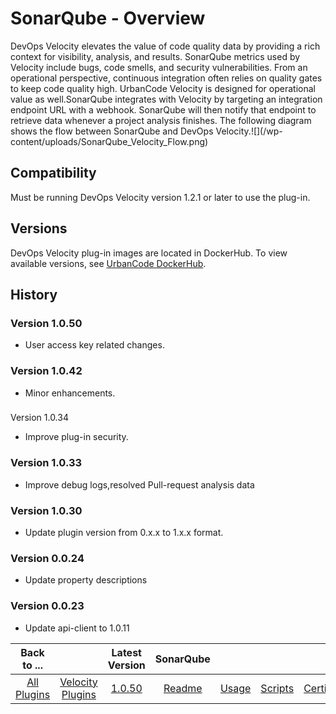 
# SonarQube - Overview

DevOps Velocity elevates the value of code quality data by providing a rich context for visibility,
analysis, and results. SonarQube metrics used by Velocity include bugs, code smells, and security vulnerabilities. From
an operational perspective, continuous integration often relies on quality gates to keep code quality high. UrbanCode
Velocity is designed for operational value as well.SonarQube integrates with Velocity by targeting an integration
endpoint URL with a webhook. SonarQube will then notify that endpoint to retrieve data whenever a project analysis
finishes. The following diagram shows the flow between SonarQube and DevOps Velocity.![](/wp-
content/uploads/SonarQube_Velocity_Flow.png)

## Compatibility

Must be running DevOps Velocity version 1.2.1 or later to use the plug-in.

## Versions

DevOps Velocity plug-in images are located in DockerHub. To view available versions, see [UrbanCode DockerHub](https://hub.docker.com/r/urbancode/ucv-ext-sonarqube/tags).

## History

### Version 1.0.50

* User access key related changes.

### Version 1.0.42

* Minor enhancements.

###
Version 1.0.34

* Improve plug-in security.

### Version 1.0.33

* Improve debug logs,resolved Pull-request analysis data

### Version 1.0.30

* Update plugin version from 0.x.x to 1.x.x format.

### Version 0.0.24

* Update property descriptions

### Version 0.0.23

* Update api-client to 1.0.11


|Back to ...||Latest Version|SonarQube |||||
| :---: | :---: | :---: | :---: | :---: | :---: | :---: | :---: |
|[All Plugins](../../index.md)|[Velocity Plugins](../README.md)|[1.0.50](https://raw.githubusercontent.com/UrbanCode/IBM-UCV-PLUGINS/main/files/ucv-ext-sonarqube/ucv-ext-sonarqube-1.0.50.tar.zip)|[Readme](README.md)|[Usage](usage.md)|[Scripts](scripts.md)|[Certificate](certificate.md)|[Downloads](downloads.md)|
